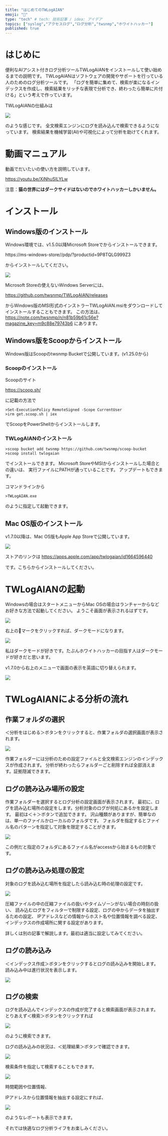 ```yaml
---
title: "はじめてのTWLogAIAN"
emoji: "📘"
type: "tech" # tech: 技術記事 / idea: アイデア
topics: ["syslog","アクセスログ","ログ分析","twsnmp","ホワイトハッカー"]
published: true
---
```


# はじめに

便利なAIアシスト付きログ分析ツールTWLogAIANをインストールして使い始めるまでの説明です。
TWLogAIANはソフトウェアの開発やサポートを行っている人のためのログ分析ツールです。
「ログを簡単に集めて、検索が楽になるインデックスを作成し、検索結果をリッチな表現で分析でき、終わったら簡単に片付ける」という考えで作っています。

TWLogAIANの仕組みは

![](/images/twlogaian-startup-guide/2022-05-19_04-08-41.png)

のような感じです。
全文検索エンジンにログを読み込んで検索できるようになっています。
検索結果を機械学習(AI)や可視化によって分析を助けてくれます。

# 動画マニュアル

動画でだいたいの使い方を説明しています。

https://youtu.be/XiNhuSlLYLw


注意：__猫の世界にはダークサイドはないのでホワイトハッカーしかいません。__
# インストール

## Windows版のインストール

Windows環境では、v1.5.0以降Microsoft Storeでからインストールできます。

https://ms-windows-store//pdp/?productid=9P8TQLG999Z3

からインストールしてください。

![](/images/twlogaian-startup-guide/2022-05-19_04-26-38.png)

Microsoft Storeの使えないWindows Serverには、

https://github.com/twsnmp/TWLogAIAN/releases

からWindows版のMSI形式のインストラーTWLogAIAN.msiをダウンロードしてインストールすることもできます。
この方法は、
https://note.com/twsnmp/n/n81b59b61c56e?magazine_key=m9c88e79743b6
にあります。

## Windows版をScoopからインストール

Windows版はScoopのtwsnmp Bucketで公開しています。(v1.25.0から)

### Scoopのインストール

Scoopのサイト

https://scoop.sh/

に記載の方法で

```
>Set-ExecutionPolicy RemoteSigned -Scope CurrentUser
>irm get.scoop.sh | iex
```

でScoopをPowerShellからインストールします。

### TWLogAIANのインストール

```
>scoop bucket add twsnmp https://github.com/twsnmp/scoop-bucket
>scoop install twlogaian
```

でインストールできます。
Microsoft StoreやMSIからインストールした場合との違いは、
実行ファイルにPATHが通っていることです。
アップデートもできます。

コマンドラインから

```
>TWLogAIAN.exe
```

のように指定して起動できます。


## Mac OS版のインストール

v1.7.0以降は、Mac OS版もApple App Storeで公開しています。

![](/images/books/twlogaian-manual/2023-01-21_15-51-47.png)


ストアのリンクは
https://apps.apple.com/app/twlogaian/id1664596440

です。こちらからインストールしてください。


# TWLogAIANの起動

Windowsの場合はスタートメニューからMac OSの場合はランチャーからなどお好きな方法で起動してください。
ようこそ画面が表示されるはずです。

![](/images/books/twlogaian-manual/2023-01-21_15-56-31.png)

右上の🌙マークをクリックすれば、ダークモードになります。

![](/images/books/twlogaian-manual/2023-01-21_15-57-05.png)

私はダークモードが好きです。たぶんホワイトハッカーの目指す人はダークモードが好きだと思います。

v1.7.0から右上のメニューで画面の表示を英語に切り替えられます。

![](/images/books/twlogaian-manual/2023-01-21_15-58-07.png)

# TWLogAIANによる分析の流れ

## 作業フォルダの選択

＜分析をはじめる＞ボタンをクリックすると、作業フォルダの選択画面が表示されます。

![](/images/twlogaian-startup-guide/2022-05-19_04-42-41.png)

作業フォルダーには分析のための設定ファイルと全文検索エンジンのインデックスが作成されます。
分析が終わったらフォルダーごと削除すれば全部消えます。証拠隠滅できます。

## ログの読み込み場所の設定

作業フォルダーを選択するとログ分析の設定画面が表示されます。
最初に、ログを読み込む場所の設定をします。分析対象のログが何処にあるかを設定します。
最初は＜＋＞ボタンで追加できます。
沢山種類がありますが、簡単なのは、単一のファイルかローカルのフォルダです。
フォルダを指定するとファイル名のパターンを指定して対象を限定することがきます。

![](/images/twlogaian-startup-guide/2022-05-19_04-45-22.png)

この例だと指定のフォルダにあるファイル名がaccessから始まるもの対象です。

## ログの読み込み処理の設定

対象のログを読み込む場所を指定したら読み込む時の処理の設定です。

![](/images/books/twlogaian-manual/2023-01-21_16-05-19.png)

圧縮ファイルの中の圧縮ファイルの扱いやタイムゾーンがない場合の時刻の扱い、
読み込むログをフィルターで制限する設定、ログの中からデータを抽出するための設定、
IPアドレスなどの情報からホスト名や位置情報を調べる設定、
インデックスの作成場所に関する設定があります。

詳しくは別の記事で解説します。最初は適当に設定してみてください。

## ログの読み込み

＜インデックス作成＞ボタンをクリックするとログの読み込みを開始します。
読み込み中は進行状況を表示します。

![](/images/books/twlogaian-manual/2023-01-21_16-37-31.png)

## ログの検索

ログを読み込んでインデックスの作成が完了すると検索画面が表示されます。
とりあえず＜検索＞ボタンをクリックすれば

![](/images/books/twlogaian-manual/2023-01-21_16-39-35.png)

のように検索できます。

ログの読み込みの状況は、＜処理結果＞ボタンで確認できます。

![](/images/books/twlogaian-manual/2023-01-22_05-50-35.png)

検索条件を指定して検索することもできます。

![](/images/books/twlogaian-manual/2023-01-21_16-42-25.png)

時間範囲や位置情報、

IPアドレスから位置情報を抽出する設定にすれば、

![](/images/books/twlogaian-manual/2023-01-21_17-45-57.png)

のようなレポートも表示できます。
 
 それでは快適なログ分析ライフをお楽しみください。
